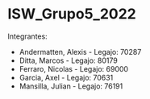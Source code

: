 # ISW_Grupo5_2022

Integrantes:
- Andermatten, Alexis  - Legajo: 70287
- Ditta, Marcos        - Legajo: 80179
- Ferraro, Nicolas     - Legajo: 69000
- Garcia, Axel         - Legajo: 70631
- Mansilla, Julian     - Legajo: 76191
